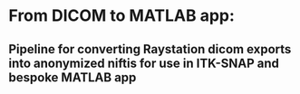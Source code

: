 # From DICOM to MATLAB app:
## Pipeline for converting Raystation dicom exports into anonymized niftis for use in ITK-SNAP and bespoke MATLAB app
